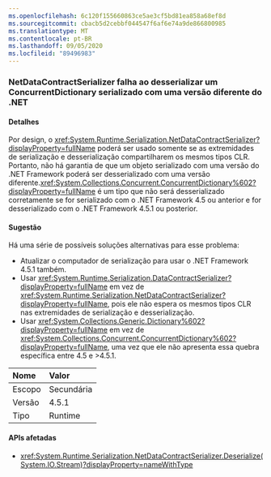 ```yaml
---
ms.openlocfilehash: 6c120f155660863ce5ae3cf5bd81ea858a68ef8d
ms.sourcegitcommit: cbacb5d2cebbf044547f6af6e74a9de866800985
ms.translationtype: MT
ms.contentlocale: pt-BR
ms.lasthandoff: 09/05/2020
ms.locfileid: "89496983"
---
```

### <a name="netdatacontractserializer-fails-to-deserialize-a-concurrentdictionary-serialized-with-a-different-net-version"></a>NetDataContractSerializer falha ao desserializar um ConcurrentDictionary serializado com uma versão diferente do .NET

#### <a name="details"></a>Detalhes

Por design, o <xref:System.Runtime.Serialization.NetDataContractSerializer?displayProperty=fullName> poderá ser usado somente se as extremidades de serialização e desserialização compartilharem os mesmos tipos CLR. Portanto, não há garantia de que um objeto serializado com uma versão do .NET Framework poderá ser desserializado com uma versão diferente.<xref:System.Collections.Concurrent.ConcurrentDictionary%602?displayProperty=fullName> é um tipo que não será desserializado corretamente se for serializado com o .NET Framework 4.5 ou anterior e for desserializado com o .NET Framework 4.5.1 ou posterior.

#### <a name="suggestion"></a>Sugestão

Há uma série de possíveis soluções alternativas para esse problema:<ul><li>Atualizar o computador de serialização para usar o .NET Framework 4.5.1 também.</li><li>Usar <xref:System.Runtime.Serialization.DataContractSerializer?displayProperty=fullName> em vez de <xref:System.Runtime.Serialization.NetDataContractSerializer?displayProperty=fullName>, pois ele não espera os mesmos tipos CLR nas extremidades de serialização e desserialização.</li><li>Usar <xref:System.Collections.Generic.Dictionary%602?displayProperty=fullName> em vez de <xref:System.Collections.Concurrent.ConcurrentDictionary%602?displayProperty=fullName>, uma vez que ele não apresenta essa quebra específica entre 4.5 e &gt;4.5.1.</li></ul>

| Nome    | Valor       |
|:--------|:------------|
| Escopo   |Secundária|
|Versão|4.5.1|
|Tipo|Runtime|

#### <a name="affected-apis"></a>APIs afetadas

- <xref:System.Runtime.Serialization.NetDataContractSerializer.Deserialize(System.IO.Stream)?displayProperty=nameWithType>

<!--

#### Affected APIs

- `M:System.Runtime.Serialization.NetDataContractSerializer.Deserialize(System.IO.Stream)`

-->
